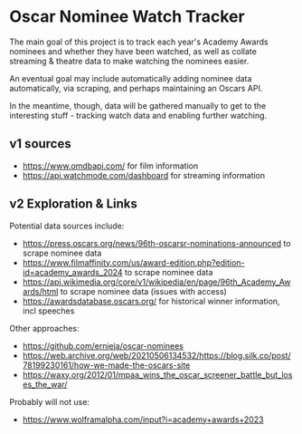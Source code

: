 # Oscar Nominee Watch Tracker
The main goal of this project is to track each year's Academy Awards nominees and whether they have been watched, as well as collate streaming & theatre data to make watching the nominees easier.

An eventual goal may include automatically adding nominee data automatically, via scraping, and perhaps maintaining an Oscars API.

In the meantime, though, data will be gathered manually to get to the interesting stuff - tracking watch data and enabling further watching.

## v1 sources
- https://www.omdbapi.com/ for film information
- https://api.watchmode.com/dashboard for streaming information

## v2 Exploration & Links
Potential data sources include:
- https://press.oscars.org/news/96th-oscarsr-nominations-announced to scrape nominee data
- https://www.filmaffinity.com/us/award-edition.php?edition-id=academy_awards_2024 to scrape nominee data
- https://api.wikimedia.org/core/v1/wikipedia/en/page/96th_Academy_Awards/html to scrape nominee data (issues with access)
- https://awardsdatabase.oscars.org/ for historical winner information, incl speeches

Other approaches:
- https://github.com/ernieja/oscar-nominees
- https://web.archive.org/web/20210506134532/https://blog.silk.co/post/78199230161/how-we-made-the-oscars-site
- https://waxy.org/2012/01/mpaa_wins_the_oscar_screener_battle_but_loses_the_war/

Probably will not use:
- https://www.wolframalpha.com/input?i=academy+awards+2023
